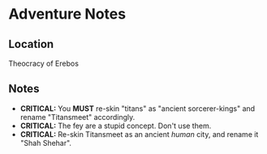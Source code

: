 # Adventure Notes

## Location

Theocracy of Erebos

## Notes

- **CRITICAL:** You **MUST** re-skin "titans" as "ancient sorcerer-kings" and rename "Titansmeet" accordingly.
- **CRITICAL:** The fey are a stupid concept. Don't use them.
- **CRITICAL:** Re-skin Titansmeet as an ancient _human_ city, and rename it "Shah Shehar".